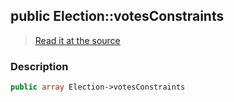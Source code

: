 ## public Election::votesConstraints

> [Read it at the source](https://github.com/julien-boudry/Condorcet/blob/master/src/Election.php#L20)

### Description    

```php
public array Election->votesConstraints 
```


    